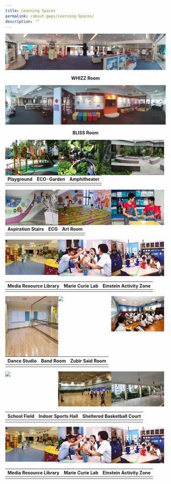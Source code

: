 ```yaml
---
title: Learning Spaces
permalink: /about-gwps/Learning-Spaces/
description: ""
---
```

![](/images/Learning%20Space/whizz%20rm-min.jpeg)
**<center>WHIZZ Room</center>**

![](/images/Learning%20Space/bliss%20rm-min.jpg)
**<center>BLISS Room</center>**

<img src="/images/Learning%20Space/Playground.jpeg" 
     style="width:33%;float:left"><img src="/images/Learning%20Space/Ecogarden.jpg" 
     style="width:33%;float:left"><img src="/images/Learning%20Space/AMPHITEATHER.jpg" 
     style="width:33%;float:left">
		 
| Playground | ECO-Garden | Amphitheater |
| -------- | -------- | -------- |
|||

<img src="/images/Learning%20Space/aspiration%20stair.jpeg" 
     style="width:33%;float:left"><img src="/images/Learning%20Space/ECG%20.jpeg" 
     style="width:33%;float:left"><img src="/images/Learning%20Space/art%20room.jpg" 
     style="width:33%;float:left">
		 
| Aspiration Stairs |ECG | Art Room |
| -------- | -------- | -------- |
|||

<img src="/images/IMG_5094.jpeg" 
     style="width:33%;float:left"><img src="/images/280a76bb6_u8140.jpeg" 
     style="width:33%;float:left"><img src="/images/b9b8041fa_u4743.jpeg" 
     style="width:33%">
		 
| Media Resource Library |Marie Curie Lab | Einstein Activity Zone |
| -------- | -------- | -------- |
|||

<img src="/images/20200708_111101.jpeg" 
     style="width:33%;float:left;height:190px"><img src="/images/Band%20Rm.jpeg" 
     style="width:33%;float:left"><img src="/images/Music%20room%20selected.jpeg" 
     style="width:33%">
		 
| Dance Studio | Band Room | Zubir Said Room |
| -------- | -------- | -------- |
|||

<img src="/images/" 
     style="width:33%;float:left"><img src="/images/IMG_6530.jpeg" 
     style="width:33%;float:left"><img src="/images/IMG_6536.jpeg" 
     style="width:33%">
		 
| School Field |Indoor Sports Hall | Sheltered Basketball Court |
| -------- | -------- | -------- |
|||

<img src="/images/IMG_5094.jpeg" 
     style="width:33%;float:left"><img src="/images/280a76bb6_u8140.jpeg" 
     style="width:33%;float:left"><img src="/images/b9b8041fa_u4743.jpeg" 
     style="width:33%">
		 
| Media Resource Library |Marie Curie Lab | Einstein Activity Zone |
| -------- | -------- | -------- |
|||


